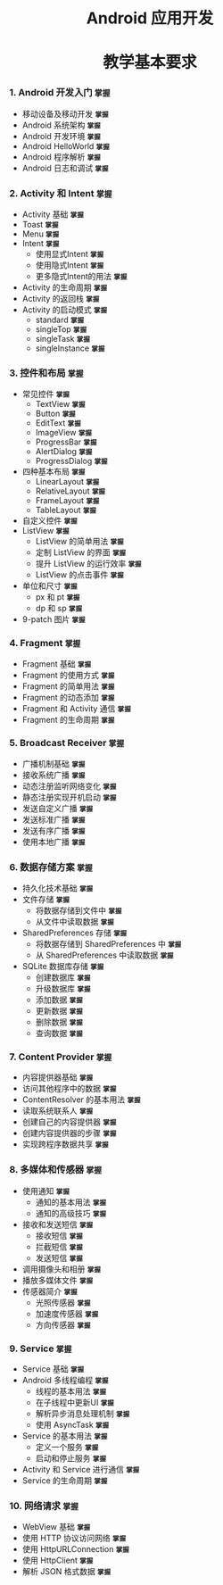 # <center>Android 应用开发</center>
# <center>教学基本要求</center>

### 1. Android 开发入门 **`掌握`**
- 移动设备及移动开发 **`掌握`**
- Android 系统架构 **`掌握`**
- Android 开发环境 **`掌握`**
- Android HelloWorld **`掌握`**
- Android 程序解析 **`掌握`**
- Android 日志和调试 **`掌握`**

### 2. Activity 和 Intent **`掌握`**
- Activity 基础 **`掌握`**
- Toast **`掌握`**
- Menu **`掌握`**
- Intent **`掌握`**
    - 使用显式Intent **`掌握`**
    - 使用隐式Intent **`掌握`**
    - 更多隐式Intent的用法 **`掌握`**
- Activity 的生命周期 **`掌握`**
- Activity 的返回栈 **`掌握`**
- Activity 的启动模式 **`掌握`**
    - standard **`掌握`**
    - singleTop **`掌握`**
    - singleTask **`掌握`**
    - singleInstance **`掌握`**
 
### 3. 控件和布局 **`掌握`**
- 常见控件 **`掌握`**
    - TextView **`掌握`**
    - Button **`掌握`**
    - EditText **`掌握`**
    - ImageView **`掌握`**
    - ProgressBar **`掌握`**
    - AlertDialog **`掌握`**
    - ProgressDialog **`掌握`**
- 四种基本布局 **`掌握`**
    - LinearLayout **`掌握`**
    - RelativeLayout **`掌握`**
    - FrameLayout **`掌握`**
    - TableLayout **`掌握`**
- 自定义控件 **`掌握`**
- ListView **`掌握`**
    - ListView 的简单用法 **`掌握`**
    - 定制 ListView 的界面 **`掌握`**
    - 提升 ListView 的运行效率 **`掌握`**
    - ListView 的点击事件 **`掌握`**
- 单位和尺寸 **`掌握`**
    - px 和 pt **`掌握`**
    - dp 和 sp **`掌握`**
- 9-patch 图片 **`掌握`**
 
### 4. Fragment **`掌握`**
- Fragment 基础 **`掌握`**
- Fragment 的使用方式 **`掌握`**
- Fragment 的简单用法 **`掌握`**
- Fragment 的动态添加 **`掌握`**
- Fragment 和 Activity 通信 **`掌握`**
- Fragment 的生命周期 **`掌握`**
 
### 5. Broadcast Receiver **`掌握`**
- 广播机制基础 **`掌握`**
- 接收系统广播 **`掌握`**
- 动态注册监听网络变化 **`掌握`**
- 静态注册实现开机启动 **`掌握`**
- 发送自定义广播 **`掌握`**
- 发送标准广播 **`掌握`**
- 发送有序广播 **`掌握`**
- 使用本地广播 **`掌握`**
 
### 6. 数据存储方案 **`掌握`**
- 持久化技术基础 **`掌握`**
- 文件存储 **`掌握`**
    - 将数据存储到文件中 **`掌握`**
    - 从文件中读取数据 **`掌握`**
- SharedPreferences 存储 **`掌握`**
    - 将数据存储到 SharedPreferences 中 **`掌握`**
    - 从 SharedPreferences 中读取数据 **`掌握`**
- SQLite 数据库存储 **`掌握`**
    - 创建数据库 **`掌握`**
    - 升级数据库 **`掌握`**
    - 添加数据 **`掌握`**
    - 更新数据 **`掌握`**
    - 删除数据 **`掌握`**
    - 查询数据 **`掌握`**
 
### 7. Content Provider **`掌握`**
- 内容提供器基础 **`掌握`**
- 访问其他程序中的数据 **`掌握`**
- ContentResolver 的基本用法 **`掌握`**
- 读取系统联系人 **`掌握`**
- 创建自己的内容提供器 **`掌握`**
- 创建内容提供器的步骤 **`掌握`**
- 实现跨程序数据共享 **`掌握`**
 
### 8. 多媒体和传感器 **`掌握`**
- 使用通知 **`掌握`**
    - 通知的基本用法 **`掌握`**
    - 通知的高级技巧 **`掌握`**
- 接收和发送短信 **`掌握`**
    - 接收短信 **`掌握`**
    - 拦截短信 **`掌握`**
    - 发送短信 **`掌握`**
- 调用摄像头和相册 **`掌握`**
- 播放多媒体文件 **`掌握`**
- 传感器简介 **`掌握`**
    - 光照传感器 **`掌握`**
    - 加速度传感器 **`掌握`**
    - 方向传感器 **`掌握`**
 
### 9. Service **`掌握`**
- Service 基础 **`掌握`**
- Android 多线程编程 **`掌握`**
    - 线程的基本用法 **`掌握`**
    - 在子线程中更新UI **`掌握`**
    - 解析异步消息处理机制 **`掌握`**
    - 使用 AsyncTask **`掌握`**
- Service 的基本用法 **`掌握`**
    - 定义一个服务 **`掌握`**
    - 启动和停止服务 **`掌握`**
- Activity 和 Service 进行通信 **`掌握`**
- Service 的生命周期 **`掌握`**
 
### 10. 网络请求 **`掌握`**
- WebView 基础 **`掌握`**
- 使用 HTTP 协议访问网络 **`掌握`**
- 使用 HttpURLConnection **`掌握`**
- 使用 HttpClient **`掌握`**
- 解析 JSON 格式数据 **`掌握`**